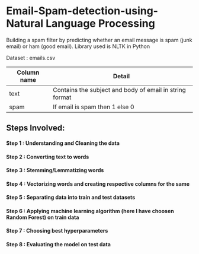 # Email-Spam-detection-using- Natural Language Processing
Building a spam filter by predicting whether an email message is spam (junk email) or ham (good email).
Library used is NLTK in Python

Dataset : emails.csv

| __Column name__    | __Detail__                                                 |
|--------------------|------------------------------------------------------------|
| text               |  Contains the subject and body of email in string format   |
| spam               | If email is spam then 1 else 0                             |

## Steps Involved:

#### Step 1 : Understanding and Cleaning the data
#### Step 2 : Converting text to words
#### Step 3 : Stemming/Lemmatizing words
#### Step 4 : Vectorizing words and creating respective columns for the same
#### Step 5 : Separating data into train and test datasets
#### Step 6 : Applying machine learning algorithm (here I have choosen Random Forest) on train data
#### Step 7 : Choosing best hyperparameters
#### Step 8 : Evaluating the model on test data
